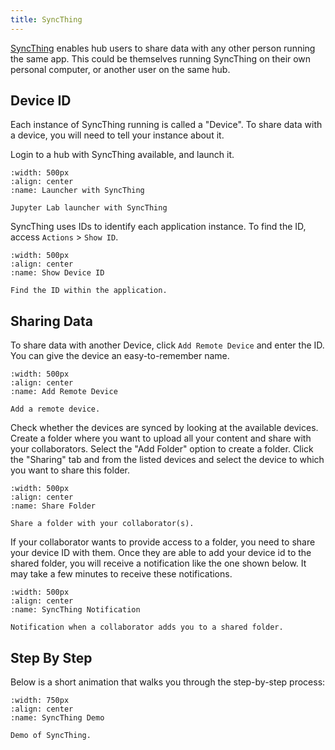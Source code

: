```yaml
---
title: SyncThing
---
```


[SyncThing](https://syncthing.net) enables hub users to share data with any other person running the same app. This could be themselves running SyncThing on their own personal computer, or another user on the same hub.

## Device ID

Each instance of SyncThing running is called a "Device". To share data with a device, you will need to tell your instance about it.

Login to a hub with SyncThing available, and launch it.

```{figure} ../assets/launcher-syncthing.png
:width: 500px
:align: center
:name: Launcher with SyncThing

Jupyter Lab launcher with SyncThing
```

SyncThing uses IDs to identify each application instance. To find the ID, access `Actions` > `Show ID`.

```{figure} ../images/syncstep1.2.PNG
:width: 500px
:align: center
:name: Show Device ID

Find the ID within the application.
```

## Sharing Data

To share data with another Device, click `Add Remote Device` and enter
the ID. You can give the device an easy-to-remember name.

```{figure} ../images/syncstep1.1.PNG
:width: 500px
:align: center
:name: Add Remote Device

Add a remote device.
```

Check whether the devices are synced by looking at the available
devices. Create a folder where you want to upload all your content and
share with your collaborators. Select the "Add Folder" option to create
a folder. Click the "Sharing" tab and from the listed devices and
select the device to which you want to share this folder.

```{figure} ../images/syncstep4.PNG
:width: 500px
:align: center
:name: Share Folder

Share a folder with your collaborator(s).
```

If your collaborator wants to provide access to a folder, you need to share your device ID with them. Once they are able to add your device id to the shared folder, you will receive a notification like the one shown below. It may take a few minutes to receive these notifications.

```{figure} ../images/syncstep3.PNG
:width: 500px
:align: center
:name: SyncThing Notification

Notification when a collaborator adds you to a shared folder.
```

## Step By Step

Below is a short animation that walks you through the step-by-step process:

```{figure} ../images/syncthingdemo.gif
:width: 750px
:align: center
:name: SyncThing Demo

Demo of SyncThing.
```
